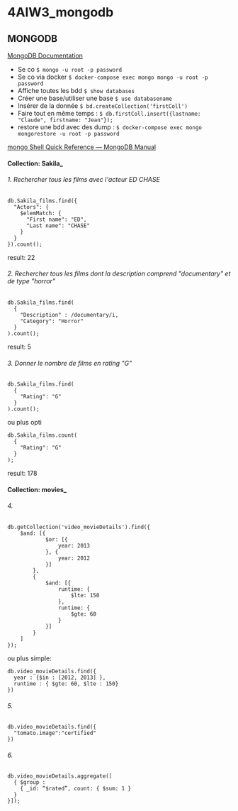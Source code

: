 # 4AIW3_mongodb

## MONGODB

[MongoDB Documentation](https://docs.mongodb.com/)


- Se co `$ mongo -u root -p password`
- Se co via docker `$ docker-compose exec mongo mongo -u root -p password`
- Affiche toutes les bdd `$ show databases`
- Créer une base/utiliser une base `$ use databasename`
- Insérer de la donnée `$ bd.createCollection('firstColl')`
- Faire tout en même temps : `$ db.firstColl.insert({lastname: "Claude", firstname: "Jean"});`
- restore une bdd avec des dump : `$ docker-compose exec mongo mongorestore -u root -p password`

[mongo Shell Quick Reference — MongoDB Manual](https://docs.mongodb.com/manual/reference/mongo-shell/)

#### Collection: Sakila_
###### 1. Rechercher tous les films avec l'acteur ED CHASE
```
db.Sakila_films.find({ 
  "Actors": { 
    $elemMatch: { 
      "First name": "ED", 
      "Last name": "CHASE" 
    } 
  }
}).count();
```
result: 22

###### 2. Rechercher tous les films dont la description comprend "documentary" et de type "horror"
```
db.Sakila_films.find(
  {
    "Description" : /documentary/i,
    "Category": "Horror"
  }
).count();
```
result: 5

###### 3. Donner le nombre de films en rating "G"
```
db.Sakila_films.find(
  {
    "Rating": "G"
  }
).count();
```
ou plus opti
```
db.Sakila_films.count(
  {
    "Rating": "G"
  }
);
```
result: 178

#### Collection: movies_
###### 4.
```
db.getCollection('video_movieDetails').find({
    $and: [{
            $or: [{
                year: 2013
            }, {
                year: 2012
            }]
        },
        {
            $and: [{
                runtime: {
                    $lte: 150
                },
                runtime: {
                    $gte: 60
                }
            }]
        }
    ]
});
```
ou plus simple:
```
db.video_movieDetails.find({ 
  year : {$in : [2012, 2013] }, 
  runtime : { $gte: 60, $lte : 150}
})
```
###### 5. 
```
db.video_movieDetails.find({ 
  "tomato.image":"certified"
})
```
###### 6. 
```
db.video_movieDetails.aggregate([
  { $group : 
    { _id: “$rated”, count: { $sum: 1 } 
  }
}]);
```